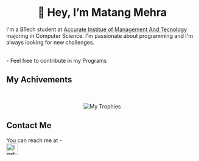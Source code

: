 <h1 align="center">👋 Hey, I’m Matang Mehra</h1>
<p>I'm a BTech student at <a href="https://www.accurate.in/">Accurate Institue of Management And Tecnology</a> majoring in Computer Science. I'm passionate about programming and I'm always looking for new challenges.</p>
<br>
- Feel free to contribute in my Programs

<h2>My Achivements</h2>
<br>
<p align="center"><img src="https://github-profile-trophy.vercel.app/?username=ryo-ma&theme=onedark" alt="My Trophies"/></p>

<h2>Contact Me</h2>
You can reach me at - 
<br>
<a href="https://www.instagram.com/matang_mehra/"> <img src="https://github.com/gauravghongde/social-icons/blob/master/PNG/Color/Instagram.png" alt="Instagram" height=30 width=30/></a>
